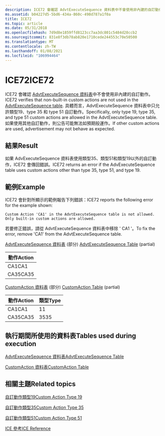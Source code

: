 ```yaml
---
description: ICE72 會確認 AdvtExecuteSequence 資料表中不會使用非內建的自訂動作。
ms.assetid: b04227d5-5bd6-434a-860c-498d787a1f0a
title: ICE72
ms.topic: article
ms.date: 05/31/2018
ms.openlocfilehash: 7d9d8e1859ffd8123cc7aa3dc801c5484d28ccb2
ms.sourcegitcommit: 831e8f3db78ab820e1710cede244553c70e50500
ms.translationtype: MT
ms.contentlocale: zh-TW
ms.lasthandoff: 01/08/2021
ms.locfileid: "106994464"
---
```

# <a name="ice72"></a><span data-ttu-id="dc0f2-103">ICE72</span><span class="sxs-lookup"><span data-stu-id="dc0f2-103">ICE72</span></span>

<span data-ttu-id="dc0f2-104">ICE72 會確認 [AdvtExecuteSequence 資料表](advtexecutesequence-table.md)中不會使用非內建的自訂動作。</span><span class="sxs-lookup"><span data-stu-id="dc0f2-104">ICE72 verifies that non-built-in custom actions are not used in the [AdvtExecuteSequence table](advtexecutesequence-table.md).</span></span> <span data-ttu-id="dc0f2-105">具體而言，AdvtExecuteSequence 資料表中只允許類型19、type 35 和 type 51 自訂動作。</span><span class="sxs-lookup"><span data-stu-id="dc0f2-105">Specifically, only type 19, type 35, and type 51 custom actions are allowed in the AdvtExecuteSequence table.</span></span> <span data-ttu-id="dc0f2-106">如果使用其他自訂動作，則公告可能無法如預期般運作。</span><span class="sxs-lookup"><span data-stu-id="dc0f2-106">If other custom actions are used, advertisement may not behave as expected.</span></span>

## <a name="result"></a><span data-ttu-id="dc0f2-107">結果</span><span class="sxs-lookup"><span data-stu-id="dc0f2-107">Result</span></span>

<span data-ttu-id="dc0f2-108">如果 AdvExecuteSequence 資料表使用類型35、類型51和類型19以外的自訂動作，ICE72 會傳回錯誤。</span><span class="sxs-lookup"><span data-stu-id="dc0f2-108">ICE72 returns an error if the AdvExecuteSequence table uses custom actions other than type 35, type 51, and type 19.</span></span>

## <a name="example"></a><span data-ttu-id="dc0f2-109">範例</span><span class="sxs-lookup"><span data-stu-id="dc0f2-109">Example</span></span>

<span data-ttu-id="dc0f2-110">ICE72 會針對所顯示的範例報告下列錯誤：</span><span class="sxs-lookup"><span data-stu-id="dc0f2-110">ICE72 reports the following error for the example shown:</span></span>

``` syntax
Custom Action 'CA1' in the AdvtExecuteSequence table is not allowed. Only built-in custom actions are allowed.
```

<span data-ttu-id="dc0f2-111">若要修正錯誤，請從 AdvtExecuteSequence 資料表中移除 ' CA1 '。</span><span class="sxs-lookup"><span data-stu-id="dc0f2-111">To fix the error, remove 'CA1' from the AdvtExecuteSequence table.</span></span>

<span data-ttu-id="dc0f2-112">[AdvtExecuteSequence 資料表](advtexecutesequence-table.md) (部分) </span><span class="sxs-lookup"><span data-stu-id="dc0f2-112">[AdvtExecuteSequence Table](advtexecutesequence-table.md) (partial)</span></span>



| <span data-ttu-id="dc0f2-113">動作</span><span class="sxs-lookup"><span data-stu-id="dc0f2-113">Action</span></span> |
|--------|
| <span data-ttu-id="dc0f2-114">CA1</span><span class="sxs-lookup"><span data-stu-id="dc0f2-114">CA1</span></span>    |
| <span data-ttu-id="dc0f2-115">CA35</span><span class="sxs-lookup"><span data-stu-id="dc0f2-115">CA35</span></span>   |



 

<span data-ttu-id="dc0f2-116">[CustomAction 資料表](customaction-table.md) (部分) </span><span class="sxs-lookup"><span data-stu-id="dc0f2-116">[CustomAction Table](customaction-table.md) (partial)</span></span>



| <span data-ttu-id="dc0f2-117">動作</span><span class="sxs-lookup"><span data-stu-id="dc0f2-117">Action</span></span> | <span data-ttu-id="dc0f2-118">類型</span><span class="sxs-lookup"><span data-stu-id="dc0f2-118">Type</span></span> |
|--------|------|
| <span data-ttu-id="dc0f2-119">CA1</span><span class="sxs-lookup"><span data-stu-id="dc0f2-119">CA1</span></span>    | <span data-ttu-id="dc0f2-120">1</span><span class="sxs-lookup"><span data-stu-id="dc0f2-120">1</span></span>    |
| <span data-ttu-id="dc0f2-121">CA35</span><span class="sxs-lookup"><span data-stu-id="dc0f2-121">CA35</span></span>   | <span data-ttu-id="dc0f2-122">35</span><span class="sxs-lookup"><span data-stu-id="dc0f2-122">35</span></span>   |



 

## <a name="tables-used-during-execution"></a><span data-ttu-id="dc0f2-123">執行期間所使用的資料表</span><span class="sxs-lookup"><span data-stu-id="dc0f2-123">Tables used during execution</span></span>

[<span data-ttu-id="dc0f2-124">AdvtExecuteSequence 資料表</span><span class="sxs-lookup"><span data-stu-id="dc0f2-124">AdvtExecuteSequence Table</span></span>](advtexecutesequence-table.md)

[<span data-ttu-id="dc0f2-125">CustomAction 資料表</span><span class="sxs-lookup"><span data-stu-id="dc0f2-125">CustomAction Table</span></span>](customaction-table.md)

## <a name="related-topics"></a><span data-ttu-id="dc0f2-126">相關主題</span><span class="sxs-lookup"><span data-stu-id="dc0f2-126">Related topics</span></span>

<dl> <dt>

[<span data-ttu-id="dc0f2-127">自訂動作類型19</span><span class="sxs-lookup"><span data-stu-id="dc0f2-127">Custom Action Type 19</span></span>](custom-action-type-19.md)
</dt> <dt>

[<span data-ttu-id="dc0f2-128">自訂動作類型35</span><span class="sxs-lookup"><span data-stu-id="dc0f2-128">Custom Action Type 35</span></span>](custom-action-type-35.md)
</dt> <dt>

[<span data-ttu-id="dc0f2-129">自訂動作類型51</span><span class="sxs-lookup"><span data-stu-id="dc0f2-129">Custom Action Type 51</span></span>](custom-action-type-51.md)
</dt> <dt>

[<span data-ttu-id="dc0f2-130">ICE 參考</span><span class="sxs-lookup"><span data-stu-id="dc0f2-130">ICE Reference</span></span>](ice-reference.md)
</dt> </dl>

 

 



